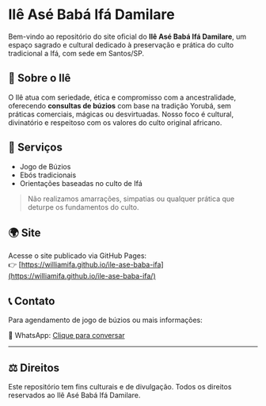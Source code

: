 # Ilê Asé Babá Ifá Damilare

Bem-vindo ao repositório do site oficial do **Ilê Asé Babá Ifá Damilare**, um espaço sagrado e cultural dedicado à preservação e prática do culto tradicional a Ifá, com sede em Santos/SP.

## 🌿 Sobre o Ilê

O Ilê atua com seriedade, ética e compromisso com a ancestralidade, oferecendo **consultas de búzios** com base na tradição Yorubá, sem práticas comerciais, mágicas ou desvirtuadas. Nosso foco é cultural, divinatório e respeitoso com os valores do culto original africano.

## 🔮 Serviços

- Jogo de Búzios
- Ebós tradicionais
- Orientações baseadas no culto de Ifá

> Não realizamos amarrações, simpatias ou qualquer prática que deturpe os fundamentos do culto.

## 🌍 Site

Acesse o site publicado via GitHub Pages:  
👉 [https://williamifa.github.io/ile-ase-baba-ifa](https://williamifa.github.io/ile-ase-baba-ifa/)

## 📞 Contato

Para agendamento de jogo de búzios ou mais informações:

📱 WhatsApp: [Clique para conversar](https://wa.me/5511949880318)

---

## ⚖️ Direitos

Este repositório tem fins culturais e de divulgação. Todos os direitos reservados ao Ilê Asé Babá Ifá Damilare.
